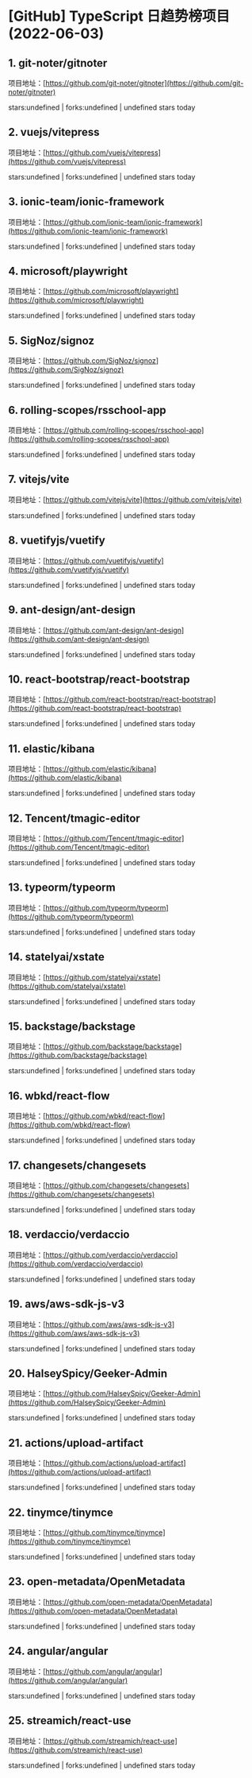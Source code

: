 # [GitHub] TypeScript 日趋势榜项目(2022-06-03)

## 1. git-noter/gitnoter 

项目地址：[https://github.com/git-noter/gitnoter](https://github.com/git-noter/gitnoter)

stars:undefined | forks:undefined | undefined stars today 



## 2. vuejs/vitepress 

项目地址：[https://github.com/vuejs/vitepress](https://github.com/vuejs/vitepress)

stars:undefined | forks:undefined | undefined stars today 



## 3. ionic-team/ionic-framework 

项目地址：[https://github.com/ionic-team/ionic-framework](https://github.com/ionic-team/ionic-framework)

stars:undefined | forks:undefined | undefined stars today 



## 4. microsoft/playwright 

项目地址：[https://github.com/microsoft/playwright](https://github.com/microsoft/playwright)

stars:undefined | forks:undefined | undefined stars today 



## 5. SigNoz/signoz 

项目地址：[https://github.com/SigNoz/signoz](https://github.com/SigNoz/signoz)

stars:undefined | forks:undefined | undefined stars today 



## 6. rolling-scopes/rsschool-app 

项目地址：[https://github.com/rolling-scopes/rsschool-app](https://github.com/rolling-scopes/rsschool-app)

stars:undefined | forks:undefined | undefined stars today 



## 7. vitejs/vite 

项目地址：[https://github.com/vitejs/vite](https://github.com/vitejs/vite)

stars:undefined | forks:undefined | undefined stars today 



## 8. vuetifyjs/vuetify 

项目地址：[https://github.com/vuetifyjs/vuetify](https://github.com/vuetifyjs/vuetify)

stars:undefined | forks:undefined | undefined stars today 



## 9. ant-design/ant-design 

项目地址：[https://github.com/ant-design/ant-design](https://github.com/ant-design/ant-design)

stars:undefined | forks:undefined | undefined stars today 



## 10. react-bootstrap/react-bootstrap 

项目地址：[https://github.com/react-bootstrap/react-bootstrap](https://github.com/react-bootstrap/react-bootstrap)

stars:undefined | forks:undefined | undefined stars today 



## 11. elastic/kibana 

项目地址：[https://github.com/elastic/kibana](https://github.com/elastic/kibana)

stars:undefined | forks:undefined | undefined stars today 



## 12. Tencent/tmagic-editor 

项目地址：[https://github.com/Tencent/tmagic-editor](https://github.com/Tencent/tmagic-editor)

stars:undefined | forks:undefined | undefined stars today 



## 13. typeorm/typeorm 

项目地址：[https://github.com/typeorm/typeorm](https://github.com/typeorm/typeorm)

stars:undefined | forks:undefined | undefined stars today 



## 14. statelyai/xstate 

项目地址：[https://github.com/statelyai/xstate](https://github.com/statelyai/xstate)

stars:undefined | forks:undefined | undefined stars today 



## 15. backstage/backstage 

项目地址：[https://github.com/backstage/backstage](https://github.com/backstage/backstage)

stars:undefined | forks:undefined | undefined stars today 



## 16. wbkd/react-flow 

项目地址：[https://github.com/wbkd/react-flow](https://github.com/wbkd/react-flow)

stars:undefined | forks:undefined | undefined stars today 



## 17. changesets/changesets 

项目地址：[https://github.com/changesets/changesets](https://github.com/changesets/changesets)

stars:undefined | forks:undefined | undefined stars today 



## 18. verdaccio/verdaccio 

项目地址：[https://github.com/verdaccio/verdaccio](https://github.com/verdaccio/verdaccio)

stars:undefined | forks:undefined | undefined stars today 



## 19. aws/aws-sdk-js-v3 

项目地址：[https://github.com/aws/aws-sdk-js-v3](https://github.com/aws/aws-sdk-js-v3)

stars:undefined | forks:undefined | undefined stars today 



## 20. HalseySpicy/Geeker-Admin 

项目地址：[https://github.com/HalseySpicy/Geeker-Admin](https://github.com/HalseySpicy/Geeker-Admin)

stars:undefined | forks:undefined | undefined stars today 



## 21. actions/upload-artifact 

项目地址：[https://github.com/actions/upload-artifact](https://github.com/actions/upload-artifact)

stars:undefined | forks:undefined | undefined stars today 



## 22. tinymce/tinymce 

项目地址：[https://github.com/tinymce/tinymce](https://github.com/tinymce/tinymce)

stars:undefined | forks:undefined | undefined stars today 



## 23. open-metadata/OpenMetadata 

项目地址：[https://github.com/open-metadata/OpenMetadata](https://github.com/open-metadata/OpenMetadata)

stars:undefined | forks:undefined | undefined stars today 



## 24. angular/angular 

项目地址：[https://github.com/angular/angular](https://github.com/angular/angular)

stars:undefined | forks:undefined | undefined stars today 



## 25. streamich/react-use 

项目地址：[https://github.com/streamich/react-use](https://github.com/streamich/react-use)

stars:undefined | forks:undefined | undefined stars today 



